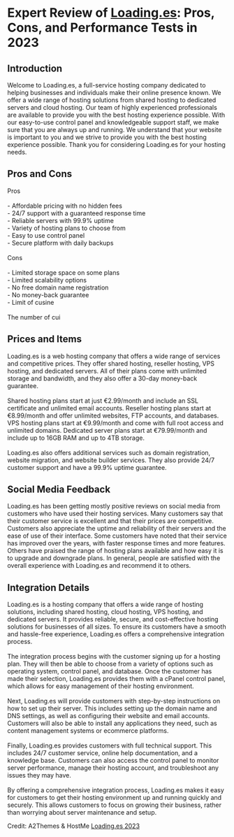 <h1>Expert Review of <a href="https://a2themes.com/loadinges-reviews">Loading.es</a>: Pros, Cons, and Performance Tests in 2023</h1>
<h2>Introduction</h2>
Welcome to Loading.es, a full-service hosting company dedicated to helping businesses and individuals make their online presence known. We offer a wide range of hosting solutions from shared hosting to dedicated servers and cloud hosting. Our team of highly experienced professionals are available to provide you with the best hosting experience possible. With our easy-to-use control panel and knowledgeable support staff, we make sure that you are always up and running. We understand that your website is important to you and we strive to provide you with the best hosting experience possible. Thank you for considering Loading.es for your hosting needs.
<h2>Pros and Cons</h2>
Pros <br><br>- Affordable pricing with no hidden fees <br>- 24/7 support with a guaranteed response time <br>- Reliable servers with 99.9% uptime <br>- Variety of hosting plans to choose from <br>- Easy to use control panel <br>- Secure platform with daily backups <br><br>Cons <br><br>- Limited storage space on some plans <br>- Limited scalability options <br>- No free domain name registration <br>- No money-back guarantee <br>- Limit of cusine<br><br>The number of cui
<h2>Prices and Items</h2>
Loading.es is a web hosting company that offers a wide range of services and competitive prices. They offer shared hosting, reseller hosting, VPS hosting, and dedicated servers. All of their plans come with unlimited storage and bandwidth, and they also offer a 30-day money-back guarantee. <br><br>Shared hosting plans start at just €2.99/month and include an SSL certificate and unlimited email accounts. Reseller hosting plans start at €8.99/month and offer unlimited websites, FTP accounts, and databases. VPS hosting plans start at €9.99/month and come with full root access and unlimited domains. Dedicated server plans start at €79.99/month and include up to 16GB RAM and up to 4TB storage. <br><br>Loading.es also offers additional services such as domain registration, website migration, and website builder services. They also provide 24/7 customer support and have a 99.9% uptime guarantee.
<h2>Social Media Feedback</h2>
Loading.es has been getting mostly positive reviews on social media from customers who have used their hosting services. Many customers say that their customer service is excellent and that their prices are competitive. Customers also appreciate the uptime and reliability of their servers and the ease of use of their interface. Some customers have noted that their service has improved over the years, with faster response times and more features. Others have praised the range of hosting plans available and how easy it is to upgrade and downgrade plans. In general, people are satisfied with the overall experience with Loading.es and recommend it to others.
<h2>Integration Details</h2>
Loading.es is a hosting company that offers a wide range of hosting solutions, including shared hosting, cloud hosting, VPS hosting, and dedicated servers. It provides reliable, secure, and cost-effective hosting solutions for businesses of all sizes. To ensure its customers have a smooth and hassle-free experience, Loading.es offers a comprehensive integration process. <br><br>The integration process begins with the customer signing up for a hosting plan. They will then be able to choose from a variety of options such as operating system, control panel, and database. Once the customer has made their selection, Loading.es provides them with a cPanel control panel, which allows for easy management of their hosting environment. <br><br>Next, Loading.es will provide customers with step-by-step instructions on how to set up their server. This includes setting up the domain name and DNS settings, as well as configuring their website and email accounts. Customers will also be able to install any applications they need, such as content management systems or ecommerce platforms. <br><br>Finally, Loading.es provides customers with full technical support. This includes 24/7 customer service, online help documentation, and a knowledge base. Customers can also access the control panel to monitor server performance, manage their hosting account, and troubleshoot any issues they may have. <br><br>By offering a comprehensive integration process, Loading.es makes it easy for customers to get their hosting environment up and running quickly and securely. This allows customers to focus on growing their business, rather than worrying about server maintenance and setup.
<p>Credit: A2Themes & HostMe <a href="https://a2themes.com/loadinges-reviews">Loading.es 2023</a></p>